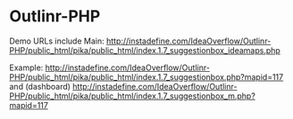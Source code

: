 Outlinr-PHP
===========

Demo URLs include
Main: 
http://instadefine.com/IdeaOverflow/Outlinr-PHP/public_html/pika/public_html/index.1.7_suggestionbox_ideamaps.php

Example:
http://instadefine.com/IdeaOverflow/Outlinr-PHP/public_html/pika/public_html/index.1.7_suggestionbox.php?mapid=117
and 
(dashboard) http://instadefine.com/IdeaOverflow/Outlinr-PHP/public_html/pika/public_html/index.1.7_suggestionbox_m.php?mapid=117
